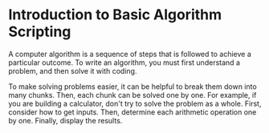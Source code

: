 # Introduction to Basic Algorithm Scripting

A computer algorithm is a sequence of steps that is followed to achieve a particular outcome.
To write an algorithm, you must first understand a problem, and then solve it with coding.

To make solving problems easier, it can be helpful to break them down into many chunks.
Then, each chunk can be solved one by one. For example, if you are building a calculator, don't try to solve the problem as a whole. First, consider how to get inputs. Then, determine each arithmetic operation one by one. Finally, display the results.

